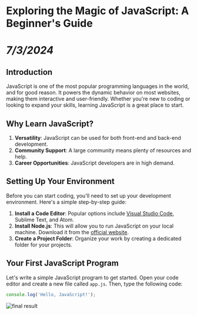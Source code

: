 


# Exploring the Magic of JavaScript: A Beginner's Guide   
# *7/3/2024*
## Introduction

JavaScript is one of the most popular programming languages in the world, and for good reason. It powers the dynamic behavior on most websites, making them interactive and user-friendly. Whether you're new to coding or looking to expand your skills, learning JavaScript is a great place to start.

## Why Learn JavaScript?

1. **Versatility**: JavaScript can be used for both front-end and back-end development.
2. **Community Support**: A large community means plenty of resources and help.
3. **Career Opportunities**: JavaScript developers are in high demand.

## Setting Up Your Environment

Before you can start coding, you'll need to set up your development environment. Here's a simple step-by-step guide:

1. **Install a Code Editor**: Popular options include [Visual Studio Code](https://code.visualstudio.com/), Sublime Text, and Atom.
2. **Install Node.js**: This will allow you to run JavaScript on your local machine. Download it from the [official website](https://nodejs.org/).
3. **Create a Project Folder**: Organize your work by creating a dedicated folder for your projects.

## Your First JavaScript Program

Let's write a simple JavaScript program to get started. Open your code editor and create a new file called `app.js`. Then, type the following code:

```javascript
console.log('Hello, JavaScript!');
```
![final result](/Example_result.png)
